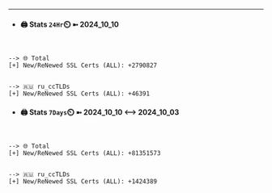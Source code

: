 

---
- #### 🖨️ **Stats** `24Hr`⏲️ ➼ 2024_10_10
```console


--> 🌐 Total
[+] New/ReNewed SSL Certs (ALL): +2790827


--> 🇷🇺 ru_ccTLDs
[+] New/ReNewed SSL Certs (ALL): +46391

```

- #### 🖨️ **Stats** `7Days`⏲️ ➼ 2024_10_10 <--> 2024_10_03
```console


--> 🌐 Total
[+] New/ReNewed SSL Certs (ALL): +81351573


--> 🇷🇺 ru_ccTLDs
[+] New/ReNewed SSL Certs (ALL): +1424389

```

